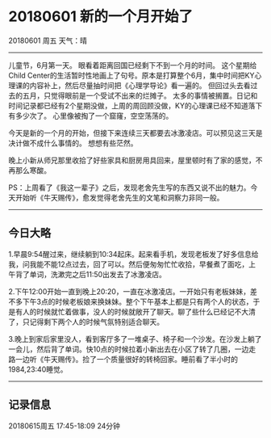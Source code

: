 # 20180601 新的一个月开始了
20180601   周五   天气：晴
***
儿童节，6月第一天。
眼看着距离回国已经剩下不到一个月的时间。
这个星期给Child Center的生活暂时性地画上了句号。原本是打算整个6月，集中时间把KY心理课的内容补上，然后尽量抽时间把《心理学导论》看一遍的。
但回过头去看过去的五月，只觉得眼前是一个受试不出来的烂摊子。
太多的事情被搁置。日记和时间记录都已经有2个星期没做，上周的周回顾没做，KY的心理课已经不知道落下有多少次了。
心里像被掏了一个窟窿，空空荡荡的。

今天是新的一个月的开始，但接下来连续三天都要去冰激凌店。可以预见这三天是决计做不成什么事情的。
想想有些茫然。

晚上小新从师兄那里收拾了好些家具和厨房用具回来，屋里顿时有了家的感觉，不再那么寒酸。

PS：上周看了《我这一辈子》之后，发现老舍先生写的东西又说不出的魅力。今天开始听《牛天赐传》，愈发觉得老舍先生的文笔和洞察力非同一般。
***
## 今日大略
1.早晨9:54醒过来，继续躺到10:34起床。起来看手机，发现老板发了好多信息给我，问我能不能12点过去，回了可以。然后便匆匆忙忙收拾，早餐煮了面吃，上午背了单词，洗漱完之后11:50出发去了冰激凌店。

2.下午12:00开始一直到晚上20:20，一直在冰激凌店。一开始只有老板妹妹，差不多下午3点的时候老板娘来换妹妹。整个下午基本上都是只有两个人的状态，于是有人的时候就忙着做事，没人的时候就敞开了聊天。聊了些什么已经记不大清了，只记得剩下两个人的时候气氛特别适合聊天。

3.晚上到家后家里没人，看到客厅多了一堆桌子、椅子和一个沙发。在沙发上躺了一会儿，然后背了单词。快10点的时候拉着小新出去在小区了转了几圈，一边走路一边听《牛天赐传》。捡了一个质量很好的转椅回家。睡前看了半小时的1984,23:40睡觉。
***
## 记录信息

20180615周五  17:45-18:09    24分钟
